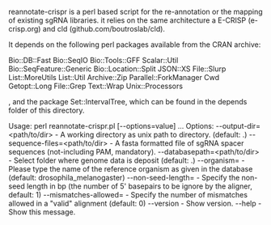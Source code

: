 reannotate-crispr is a perl based script for the re-annotation or the mapping of existing sgRNA libraries. it relies on the same architecture a E-CRISP (e-crisp.org) and cld (github.com/boutroslab/cld).

It depends on the following perl packages available from the CRAN archive:

 Bio::DB::Fast
 Bio::SeqIO
 Bio::Tools::GFF
 Scalar::Util
 Bio::SeqFeature::Generic
 Bio::Location::Split
 JSON::XS 
 File::Slurp
 List::MoreUtils 
 List::Util 
 Archive::Zip
 Parallel::ForkManager
 Cwd
 Getopt::Long
 File::Grep
 Text::Wrap
 Unix::Processors
 
 , and the package Set::IntervalTree, which can be found in the depends folder of this directory.


Usage: perl reannotate-crispr.pl [--options=value] ...
Options:
--output-dir=<path/to/dir>          - A working directory as unix path to directory. (default: .)
--sequence-files=<path/to/dir>      - A fasta formatted file of sgRNA spacer sequences (not-including PAM, mandatory).
--databasepath=<path/to/dir>        - Select folder where genome data is deposit  (default: .)
--organism=<string>                 - Please type the name of the reference organism as given in the database (default: drosophila_melanogaster)
--non-seed-length=<int>             - Specify the non-seed length in bp (the number of 5' basepairs to be ignore by the aligner, default: 1)
--mismatches-allowed=<int>          - Specify the number of mismatches allowed in a "valid" alignment (default: 0)
--version                           - Show version.
--help                              - Show this message.